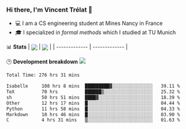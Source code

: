 ### Hi there, I'm Vincent Trélat 👋
 - 💻 I am a CS engineering student at Mines Nancy in France
 - 🎓 I specialized in *formal methods* which I studied at TU Munich

📊 **Stats**
| <img align="center" src="https://readme-stats.clckblog.space/api?username=VTrelat&show_icons=true&include_all_commits=true&theme=tokyonight&hide_border=true" /> | <img align="center" src="https://readme-stats.clckblog.space/api/top-langs/?username=VTrelat&layout=compact&theme=tokyonight&hide_border=true" /> |
| ------------- | ------------- |

🕑 **Development breakdown** ![](https://wakatime.com/badge/user/8d0110fb-6b70-4990-ab86-45c404715c2b.svg)
<!--START_SECTION:waka-->

```txt
Total Time: 276 hrs 31 mins

Isabelle     108 hrs 8 mins  █████████▓░░░░░░░░░░░░░░░   39.11 %
TeX          70 hrs          ██████▒░░░░░░░░░░░░░░░░░░   25.32 %
sh           50 hrs 51 mins  ████▓░░░░░░░░░░░░░░░░░░░░   18.39 %
Other        12 hrs 17 mins  █░░░░░░░░░░░░░░░░░░░░░░░░   04.44 %
Python       11 hrs 58 mins  █░░░░░░░░░░░░░░░░░░░░░░░░   04.33 %
Markdown     10 hrs 46 mins  █░░░░░░░░░░░░░░░░░░░░░░░░   03.90 %
C            4 hrs 31 mins   ▒░░░░░░░░░░░░░░░░░░░░░░░░   01.63 %
```

<!--END_SECTION:waka-->
